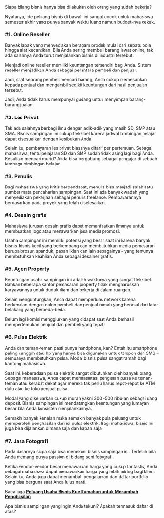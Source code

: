 <!--t 7 Ide Peluang Usaha Sampingan untuk Mahasiswa t-->
<!--d Inilah ide peluang usaha yang bisa dilakukan oleh mahasiswa untuk menambah penghasilan dan uang jajan serta membayar sewa kos. d-->
<!--tag peluang usaha,reseller,freelance,designer tag-->
<!--image https://masrud.com/content/images/job.jpg image-->

Siapa bilang bisnis hanya bisa dilakukan oleh orang yang sudah bekerja? 

Nyatanya, ide peluang bisnis di bawah ini sangat cocok untuk mahasiswa semester akhir yang punya banyak waktu luang namun budget-nya cekak. 

<h3>#1. Online Reseller </h3>
Banyak lapak yang menyediakan beragam produk mulai dari sepatu bola hingga alat kecantikan. Bila Anda sering membeli barang lewat online, tak ada salahnya Anda turut menjalankan bisnis di industri tersebut. 

Menjadi online reseller memiliki keuntungan tersendiri bagi Anda. Sistem reseller menjadikan Anda sebagai perantara pembeli dan penjual. 

Jadi, saat seorang pembeli mencari barang, Anda cukup memesankan kepada penjual dan mengambil sedikit keuntungan dari hasil penjualan tersebut. 

Jadi, Anda tidak harus mempunyai gudang untuk menyimpan barang-barang jualan. 

<h3>#2. Les Privat</h3>
Tak ada salahnya berbagi ilmu dengan adik-adik yang masih SD, SMP atau SMA. Bisnis sampingan ini cukup fleksibel karena jadwal bimbingan belajar dapat disesuaikan dengan kesibukan Anda. 

Selain itu, pembayaran les privat biasanya ditarif per pertemuan. Sebagai mahasiswa, tentu pelajaran SD dan SMP sudah tidak asing lagi bagi Anda. Kesulitan mencari murid? Anda bisa bergabung sebagai pengajar di sebuah lembaga bimbingan belajar.

<h3>#3. Penulis </h3>
Bagi mahasiswa yang kritis berpendapat, menulis bisa menjadi salah satu sumber mata pencaharian sampingan. Saat ini ada banyak wadah yang menyediakan pekerjaan sebagai penulis freelance. Pembayarannya berdasarkan pada proyek yang telah diselesaikan. 

<h3>#4. Desain grafis</h3>
Mahasiswa jurusan desain grafis dapat memanfaatkan ilmunya untuk membuatkan logo atau menawarkan jasa media promosi. 

Usaha sampingan ini memiliki potensi yang besar saat ini karena banyak bisnis-bisnis kecil yang berkembang dan membutuhkan media pemasaran berupa brosur, spanduk, papan iklan dan lain sebagainya – yang tentunya membutuhkan keahlian Anda sebagai desainer grafis.

<h3>#5. Agen Property</h3>
Keuntungan usaha sampingan ini adalah waktunya yang sangat fleksibel. Bahkan beberapa kantor pemasaran property tidak mengharuskan karyawannya untuk duduk diam dan bekerja di dalam ruangan. 

Selain menguntungkan, Anda dapat memperluas network karena berkenalan dengan calon pembeli dan penjual rumah yang berasal dari latar belakang yang berbeda-beda. 

Belum lagi komisi menggiurkan yang didapat saat Anda berhasil mempertemukan penjual dan pembeli yang tepat!

<h3>#6. Pulsa Elektrik </h3>
Anda dan teman-teman pasti punya handphone, kan? Entah itu smartphone paling canggih atau hp yang hanya bisa digunakan untuk telepon dan SMS – semuanya membutuhkan pulsa. Modal bisnis pulsa sangat ramah bagi kantong mahasiswa.

Saat ini, keberadaan pulsa elektrik sangat dibutuhkan oleh banyak orang. Sebagai mahasiswa, Anda dapat memfasilitasi pengisian pulsa ke teman-teman atau kerabat dekat agar mereka tak perlu harus repot-repot ke ATM dulu atau ke toko penjual pulsa.

Modal yang dikeluarkan cukup murah yakni 300 -500 ribu-an sebagai uang deposit. Bisnis sampingan ini mendatangkan keuntungan yang lumayan besar bila Anda konsisten menjalankannya. 

Semakin banyak kenalan maka semakin banyak pula peluang untuk memperoleh penghasilan dari isi pulsa elektrik. Bagi mahasiswa, bisnis ini juga bisa dijalankan dimana saja dan kapan saja.

<h3>#7. Jasa Fotografi</h3>
Pada dasarnya siapa saja bisa menekuni bisnis sampingan ini. Terlebih bila Anda memang punya passion di bidang seni fotografi. 

Ketika vendor-vendor besar menawarkan harga yang cukup fantastis, Anda sebagai mahasiswa dapat menawarkan harga yang lebih miring bagi klien. Selain itu, Anda juga dapat menambah pengalaman dan daftar portfolio yang bisa berguna saat Anda lulus nanti.

Baca juga **[Peluang Usaha Bisnis Kue Rumahan untuk Menambah Penghasilan][1]**

Apa bisnis sampingan yang ingin Anda tekuni? Apakah termasuk daftar di atas?

  [1]: https://masrud.com/post/peluang-usaha-bisnis-kue-rumahan